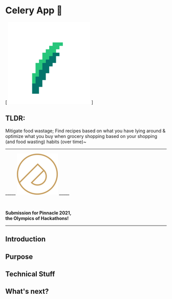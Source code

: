 # Celery App 🌿

[ ![image logo](./resources/logo_small.png) ]

## TLDR: 
Mitigate food wastage; Find recipes based on what you have lying around & optimize what you buy when grocery shopping based on your shopping (and food wasting) habits (over time)~

---


_____   ![image pinnacle](./resources/pinnacle.png) _____

<br>

**Submission for Pinnacle 2021,** \
**the Olympics of Hackathons!**


---

## Introduction

## Purpose

## Technical Stuff

## What's next?
